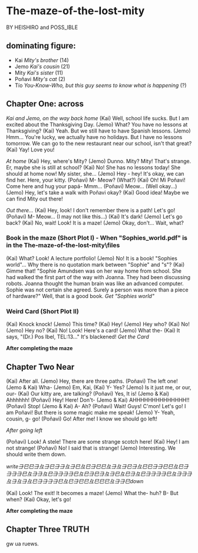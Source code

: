 # The-maze-of-the-lost-mity
BY HEISHIRO and POSS_IBLE

## dominating figure:
- Kai *Mity's brother* (14)
- Jemo *Kai's cousin* (21)
- Mity *Kai's sister* (11)
- Poñavi *Mity's cat* (2)
- Tío *You-Know-Who, but this guy seems to know what is happening* (?)

## Chapter One: **across**
*Kai and Jemo, on the way back home*
(Kai) Well, school life sucks. But I am excited about the Thanksgiving Day.
(Jemo) What? You have no lessons at Thanksgiving?
(Kai) Yeah. But we still have to have Spanish lessons.
(Jemo) Hmm... You're lucky, we actually have no holidays. But I have no lessons tomorrow. We can go to the new restaurant near our school, isn't that great?
(Kai) Yay! Love you!

*At home*
(Kai) Hey, where's Mity?
(Jemo) Dunno. Mity? Mity! That's strange. Er, maybe she is still at school?
(Kai) No! She has no lessons today! She should at home now! My sister, she...
(Jemo) Hey - hey! It's okay, we can find her. Here, your kitty.
(Poñavi) M- Meow? (What?)
(Kai) Oh! Mi Poñavi! Come here and hug your papá- Mmm...
(Poñavi) Meow... (Well okay...)
(Jemo) Hey, let's take a walk with Poñavi okay?
(Kai) Good idea! Maybe we can find Mity out there!

*Out there...*
(Kai) Hey, look! I don't remember there is a path! Let's go!
(Poñavi) M- Meow... (I may not like this...)
(Kai) It's dark!
(Jemo) Let's go back?
(Kai) No, wait! Look! It is a maze!
(Jemo) Okay, don't... Wait, what?

### Book in the maze (Short Plot I) - When "Sophies_world.pdf" is in the The-maze-of-the-lost-mity\files
(Kai) What? Look! A lecture portfolio!
(Jemo) No! It is a book! "Sophies world"... Why there is no quotation mark between "Sophie" and "s"?
(Kai) Gimme that! "Sophie Amundsen was on her way home from school. She had walked the first part of the way with Joanna. They had been discussing robots. Joanna thought the human brain was like an advanced computer. Sophie was not certain she agreed. Surely a person was more than a piece of hardware?" Well, that is a good book.
*Get "Sophies world"*

### Weird Card (Short Plot II)
(Kai) Knock knock!
(Jemo) This time?
(Kai) Hey!
(Jemo) Hey who?
(Kai) No!
(Jemo) Hey no?
(Kai) No! Look! Here's a card!
(Jemo) What the-
(Kai) It says, "(Dr.) Pos Ibel, TEL:13..." It's blackened!
*Get the Card*

**After completing the maze**
## Chapter Two **Near**
(Kai) After all.
(Jemo) Hey, there are three paths.
(Poñavi) The left one!
(Jemo & Kai) Wha-
(Jemo) Em, Kai,
(Kai) Y- Yes?
(Jemo) Is it just me, or our, our-
(Kai) Our kitty are, are talking?
(Poñavi) Yes, It is!
(Jemo & Kai) Ahhhhhh!
(Poñavi) Hey! Here! Don't-
(Jemo & Kai) AHHHHHHHHHHHHHH!!
(Poñavi) Stop!
(Jemo & Kai) A- Ah?
(Poñavi) Wait! Guys! C'mon! Let's go! I am Poñavi! But there is some magic make me speak!
(Jemo) Y- Yeah, cousin, g- go!
(Poñavi) Go! After me! I know we should go left!

*After going left*

(Poñavi) Look! A stele! There are some strange scotch here!
(Kai) Hey! I am not strange!
(Poñavi) No! I said that is strange!
(Jemo) Interesting. We should write them down.

*write⺕⺒⺒⺕⺔⺕⺒⺕⺕⺔⺕⺒⺔⺒⺕⺒⺒⺔⺕⺔⺕⺒⺕⺔⺒⺒⺕⺕⺒⺒⺔⺒⺕⺕⺕⺕⺒⺔⺕⺕⺔⺒⺕⺕⺕⺕⺒⺔⺒⺕⺒⺕⺔⺕⺒⺔⺒⺕⺔⺒⺕⺕⺕⺕⺒⺔⺕⺕⺕⺔⺕⺔⺕⺔⺒⺕⺕⺕⺕⺒⺔⺒⺕⺒⺒⺔⺒⺒⺒⺔⺕⺕⺒down*

(Kai) Look! The exit! It becomes a maze!
(Jemo) What the- huh? B- But when?
(Kai) Okay, let's go!

**After completing the maze**
## Chapter Three **TRUTH**

gw ua ruews.